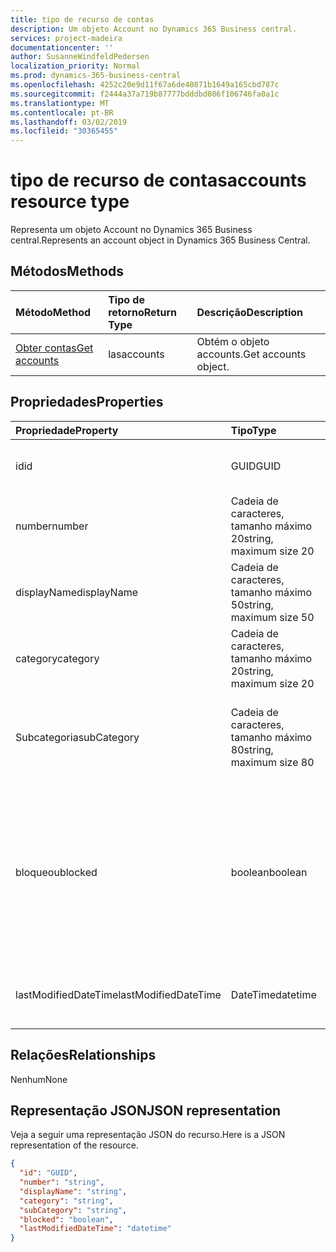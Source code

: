 ```yaml
---
title: tipo de recurso de contas
description: Um objeto Account no Dynamics 365 Business central.
services: project-madeira
documentationcenter: ''
author: SusanneWindfeldPedersen
localization_priority: Normal
ms.prod: dynamics-365-business-central
ms.openlocfilehash: 4252c20e9d11f67a6de40871b1649a165cbd787c
ms.sourcegitcommit: f2444a37a719b87777bdddbd086f106746fa0a1c
ms.translationtype: MT
ms.contentlocale: pt-BR
ms.lasthandoff: 03/02/2019
ms.locfileid: "30365455"
---
```

# <a name="accounts-resource-type"></a><span data-ttu-id="2063f-103">tipo de recurso de contas</span><span class="sxs-lookup"><span data-stu-id="2063f-103">accounts resource type</span></span>
<span data-ttu-id="2063f-104">Representa um objeto Account no Dynamics 365 Business central.</span><span class="sxs-lookup"><span data-stu-id="2063f-104">Represents an account object in Dynamics 365 Business Central.</span></span>

## <a name="methods"></a><span data-ttu-id="2063f-105">Métodos</span><span class="sxs-lookup"><span data-stu-id="2063f-105">Methods</span></span>

| <span data-ttu-id="2063f-106">Método</span><span class="sxs-lookup"><span data-stu-id="2063f-106">Method</span></span>       | <span data-ttu-id="2063f-107">Tipo de retorno</span><span class="sxs-lookup"><span data-stu-id="2063f-107">Return Type</span></span>  |<span data-ttu-id="2063f-108">Descrição</span><span class="sxs-lookup"><span data-stu-id="2063f-108">Description</span></span>|
|:---------------|:--------|:----------|
|[<span data-ttu-id="2063f-109">Obter contas</span><span class="sxs-lookup"><span data-stu-id="2063f-109">Get accounts</span></span>](../api/dynamics-account-get.md)|<span data-ttu-id="2063f-110">las</span><span class="sxs-lookup"><span data-stu-id="2063f-110">accounts</span></span>|<span data-ttu-id="2063f-111">Obtém o objeto accounts.</span><span class="sxs-lookup"><span data-stu-id="2063f-111">Get accounts object.</span></span>|

## <a name="properties"></a><span data-ttu-id="2063f-112">Propriedades</span><span class="sxs-lookup"><span data-stu-id="2063f-112">Properties</span></span>
| <span data-ttu-id="2063f-113">Propriedade</span><span class="sxs-lookup"><span data-stu-id="2063f-113">Property</span></span>     | <span data-ttu-id="2063f-114">Tipo</span><span class="sxs-lookup"><span data-stu-id="2063f-114">Type</span></span>   |<span data-ttu-id="2063f-115">Descrição</span><span class="sxs-lookup"><span data-stu-id="2063f-115">Description</span></span>|
|:---------------|:--------|:----------|
|<span data-ttu-id="2063f-116">id</span><span class="sxs-lookup"><span data-stu-id="2063f-116">id</span></span>|<span data-ttu-id="2063f-117">GUID</span><span class="sxs-lookup"><span data-stu-id="2063f-117">GUID</span></span>|<span data-ttu-id="2063f-118">A identificação exclusiva da conta.</span><span class="sxs-lookup"><span data-stu-id="2063f-118">The unique ID of the account.</span></span>|
|<span data-ttu-id="2063f-119">number</span><span class="sxs-lookup"><span data-stu-id="2063f-119">number</span></span>|<span data-ttu-id="2063f-120">Cadeia de caracteres, tamanho máximo 20</span><span class="sxs-lookup"><span data-stu-id="2063f-120">string, maximum size 20</span></span>|<span data-ttu-id="2063f-121">Especifica o número da conta G/L.</span><span class="sxs-lookup"><span data-stu-id="2063f-121">Specifies the number of the G/L account.</span></span>|
|<span data-ttu-id="2063f-122">displayName</span><span class="sxs-lookup"><span data-stu-id="2063f-122">displayName</span></span>|<span data-ttu-id="2063f-123">Cadeia de caracteres, tamanho máximo 50</span><span class="sxs-lookup"><span data-stu-id="2063f-123">string, maximum size 50</span></span>|<span data-ttu-id="2063f-124">Especifica o nome da conta de G/L.</span><span class="sxs-lookup"><span data-stu-id="2063f-124">Specifies the name of the G/L account.</span></span>|
|<span data-ttu-id="2063f-125">category</span><span class="sxs-lookup"><span data-stu-id="2063f-125">category</span></span>|<span data-ttu-id="2063f-126">Cadeia de caracteres, tamanho máximo 20</span><span class="sxs-lookup"><span data-stu-id="2063f-126">string, maximum size 20</span></span>|<span data-ttu-id="2063f-127">Especifica a categoria da conta de G/L.</span><span class="sxs-lookup"><span data-stu-id="2063f-127">Specifies the category of the G/L account.</span></span>|
|<span data-ttu-id="2063f-128">Subcategoria</span><span class="sxs-lookup"><span data-stu-id="2063f-128">subCategory</span></span>|<span data-ttu-id="2063f-129">Cadeia de caracteres, tamanho máximo 80</span><span class="sxs-lookup"><span data-stu-id="2063f-129">string, maximum size 80</span></span>|<span data-ttu-id="2063f-130">Especifica a subcategoria da categoria de conta da conta G/L.</span><span class="sxs-lookup"><span data-stu-id="2063f-130">Specifies the subcategory of the account category of the G/L account.</span></span>|
|<span data-ttu-id="2063f-131">bloqueou</span><span class="sxs-lookup"><span data-stu-id="2063f-131">blocked</span></span>|<span data-ttu-id="2063f-132">boolean</span><span class="sxs-lookup"><span data-stu-id="2063f-132">boolean</span></span>|<span data-ttu-id="2063f-133">Especifica que não é possível postar entradas na conta G/L.</span><span class="sxs-lookup"><span data-stu-id="2063f-133">Specifies that entries cannot be posted to the G/L account.</span></span> <span data-ttu-id="2063f-134">**True** indica que a conta está bloqueada e o lançamento não é permitido.</span><span class="sxs-lookup"><span data-stu-id="2063f-134">**True** indicates account is blocked and posting is not allowed.</span></span>|
|<span data-ttu-id="2063f-135">lastModifiedDateTime</span><span class="sxs-lookup"><span data-stu-id="2063f-135">lastModifiedDateTime</span></span>|<span data-ttu-id="2063f-136">DateTime</span><span class="sxs-lookup"><span data-stu-id="2063f-136">datetime</span></span>|<span data-ttu-id="2063f-137">O último DateTime que a conta foi modificada.</span><span class="sxs-lookup"><span data-stu-id="2063f-137">The last datetime the account was modified.</span></span>|


## <a name="relationships"></a><span data-ttu-id="2063f-138">Relações</span><span class="sxs-lookup"><span data-stu-id="2063f-138">Relationships</span></span>
<span data-ttu-id="2063f-139">Nenhum</span><span class="sxs-lookup"><span data-stu-id="2063f-139">None</span></span>

## <a name="json-representation"></a><span data-ttu-id="2063f-140">Representação JSON</span><span class="sxs-lookup"><span data-stu-id="2063f-140">JSON representation</span></span>

<span data-ttu-id="2063f-141">Veja a seguir uma representação JSON do recurso.</span><span class="sxs-lookup"><span data-stu-id="2063f-141">Here is a JSON representation of the resource.</span></span>


```json
{
  "id": "GUID",
  "number": "string",
  "displayName": "string",
  "category": "string",
  "subCategory": "string",
  "blocked": "boolean",
  "lastModifiedDateTime": "datetime"
}

```
